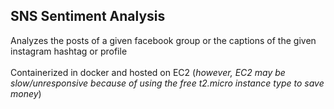 ## SNS Sentiment Analysis
Analyzes the posts of a given facebook group or the captions of the given instagram hashtag or profile <br><br>
Containerized in docker and hosted on EC2 (*however, EC2 may be slow/unresponsive because of using the free t2.micro instance type to save money*)